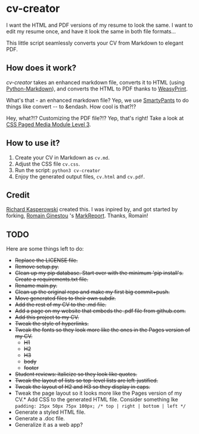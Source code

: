 # cv-creator

I want the HTML and PDF versions of my resume to look the same. I want to edit my resume once, and have it look the same in both file formats...

This little script seamlessly converts your CV from Markdown to elegant PDF.

## How does it work?

_cv-creator_ takes an enhanced markdown file, converts it to HTML (using [Python-Markdown](https://python-markdown.github.io)), and converts the HTML to PDF thanks to [WeasyPrint](https://weasyprint.org/).

What's that - an enhanced markdown file? Yep, we use [SmartyPants](https://python-markdown.github.io/extensions/smarty/) to do things like convert -- to &endash. How cool is that?!?  

Hey, what?!? Customizing the PDF file?!? Yep, that's right! Take a look at [CSS Paged Media Module Level 3](https://www.w3.org/TR/css-page-3/).

## How to use it?

1. Create your CV in Markdown as `cv.md`.
2. Adjust the CSS file `cv.css`.
3. Run the script: `python3 cv-creator`
4. Enjoy the generated output files, `cv.html` and `cv.pdf`.

## Credit
[Richard Kasperowski](https://kasperowski.com) created this. I was inpired by, and got started by forking, [Romain Ginestou](https://github.com/rginestou) 's [MarkReport](https://github.com/rginestou/MarkReport). Thanks, Romain!

## TODO
Here are some things left to do:

* ~~Replace the LICENSE file.~~
* ~~Remove setup.py.~~
* ~~Clean up my pip database. Start over with the minimum 'pip install's. Create a requirements.txt file.~~
* ~~Rename main.py.~~
* ~~Clean up the original repo and make my first big commit+push.~~
* ~~Move generated files to their own subdir.~~
* ~~Add the rest of my CV to the .md file.~~
* ~~Add a page on my website that embeds the .pdf file from github.com.~~
* ~~Add this project to my CV.~~
* ~~Tweak the style of hyperlinks.~~
* ~~Tweak the fonts so they look more like the ones in the Pages version of my CV.~~
  * ~~H1~~
  * ~~H2~~
  * ~~H3~~
  * ~~body~~
  * ~~footer~~
* ~~Student reviews: italicize so they look like quotes.~~
* ~~Tweak the layout of lists so top-level lists are left-justified.~~
* ~~Tweak the layout of H2 and H3 so they display in caps.~~
* Tweak the page layout so it looks more like the Pages version of my CV.* Add CSS to the generated HTML file. Consider something lke ``padding: 25px 50px 75px 100px; /* top | right | bottom | left */``
* Generate a styled HTML file.
* Generate a .doc file.
* Generalize it as a web app?
